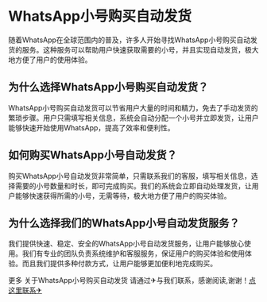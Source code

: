 # WhatsApp小号购买自动发货

随着WhatsApp在全球范围内的普及，许多人开始寻找WhatsApp小号购买自动发货的服务。这种服务可以帮助用户快速获取需要的小号，并且实现自动发货，极大地方便了用户的使用体验。

## 为什么选择WhatsApp小号购买自动发货？

WhatsApp小号购买自动发货可以节省用户大量的时间和精力，免去了手动发货的繁琐步骤。用户只需填写相关信息，系统会自动分配一个小号并立即发货，让用户能够快速开始使用WhatsApp，提高了效率和便利性。

## 如何购买WhatsApp小号自动发货？

购买WhatsApp小号自动发货非常简单，只需联系我们的客服，填写相关信息，选择需要的小号数量和时长，即可完成购买。我们的系统会立即自动处理发货，让用户能够快速获得所需的小号，无需等待，极大地方便了用户的购买体验。

## 为什么选择我们的WhatsApp小号自动发货服务？

我们提供快速、稳定、安全的WhatsApp小号自动发货服务，让用户能够放心使用。我们有专业的团队负责系统维护和客服服务，保证用户的购买体验和使用体验。而且我们提供多种付款方式，让用户能够更加便利地完成购买。

更多 关于WhatsApp小号购买自动发货 请通过✈与我们联系，感谢阅读,谢谢！[点这里联系✈](https://ss.k02.cc)